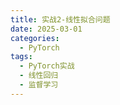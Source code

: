 ```yaml
---
title: 实战2-线性拟合问题
date: 2025-03-01
categories:
  - PyTorch
tags:
  - PyTorch实战
  - 线性回归
  - 监督学习
---
```

